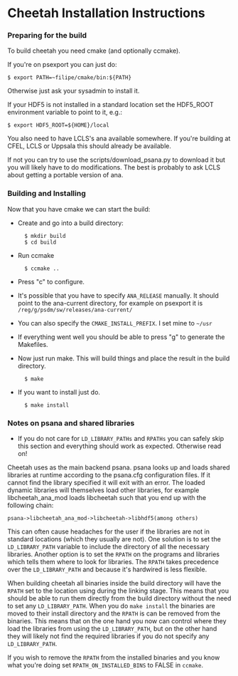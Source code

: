 # Cheetah Installation Instructions

### Preparing for the build

To build cheetah you need cmake (and optionally ccmake). 

If you're on psexport you can just do:

    $ export PATH=~filipe/cmake/bin:${PATH}


Otherwise just ask your sysadmin to install it.

If your HDF5 is not installed in a standard location set the
HDF5_ROOT environment variable to point to it, e.g.:

    $ export HDF5_ROOT=${HOME}/local


You also need to have LCLS's ana available somewhere. If you're building 
at CFEL, LCLS or Uppsala this should already be available. 

If not you can try to use the scripts/download_psana.py to download it 
but you will likely have to do modifications. The best is probably to 
ask LCLS about getting a portable version of ana.



### Building and Installing

Now that you have cmake we can start the build:

- Create and go into a build directory:

        $ mkdir build
        $ cd build
 
- Run ccmake

        $ ccmake ..


- Press "c" to configure. 

- It's possible that you have to specify `ANA_RELEASE` manually. It should
point to the ana-current directory, for example on psexport it is 
`/reg/g/psdm/sw/releases/ana-current/`

- You can also specify the `CMAKE_INSTALL_PREFIX`. I set mine to `~/usr`
- If everything went well you should be able to
press "g" to generate the Makefiles.

- Now just run make. This will build things and place the result in the
build directory.

        $ make



- If you want to install just do.

        $ make install


### Notes on psana and shared libraries

- If you do not care for `LD_LIBRARY_PATHs` and `RPATHs` you can safely skip 
this section and everything should work as expected. Otherwise read on! 

Cheetah uses as the main backend psana. psana looks up and loads shared 
libraries at runtime according to the psana.cfg configuration files. If 
it cannot find the library specified it will exit with an error. The 
loaded dynamic libraries will themselves load other libraries, for 
example libcheetah_ana_mod loads libcheetah such that you end up with 
the following chain:

    psana->libcheetah_ana_mod->libcheetah->libhdf5(among others)

This can often cause headaches for the user if the libraries are not in 
standard locations (which they usually are not). One solution is to set
the `LD_LIBRARY_PATH` variable to include the directory of all the 
necessary libraries. Another option is to set the `RPATH` on the programs 
and libraries which tells them where to look for libraries. The `RPATH` 
takes precedence over the `LD_LIBRARY_PATH` and because it's hardwired
is less flexible.

When building cheetah all binaries inside the build directory will 
have the `RPATH` set to the location using during the linking stage. This 
means that you should be able to run them directly from the build 
directory without the need to set any `LD_LIBRARY_PATH`.
When you do `make install` the binaries are moved to their install 
directory and the `RPATH` is can be removed from the binaries. This 
means that on the one hand you now can control where they load the libraries from 
using the `LD_LIBRARY_PATH`, but on the other hand they will likely not 
find the required libraries if you do not specify any `LD_LIBRARY_PATH`.

If you wish to remove the `RPATH` from the installed binaries and you 
know what you're doing set `RPATH_ON_INSTALLED_BINS` to FALSE in 
`ccmake`.
